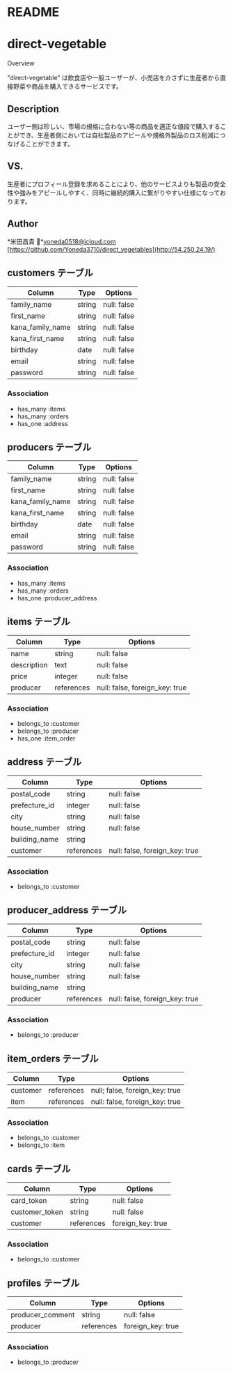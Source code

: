 # README

direct-vegetable
====

Overview

"direct-vegetable" は飲食店や一般ユーザーが、小売店を介さずに生産者から直接野菜や商品を購入できるサービスです。

## Description
ユーザー側は珍しい、市場の規格に合わない等の商品を適正な値段で購入することができ、生産者側においては自社製品のアピールや規格外製品のロス削減につなげることができます。
## VS. 
生産者にプロフィール登録を求めることにより、他のサービスよりも製品の安全性や強みをアピールしやすく、同時に継続的購入に繋がりやすい仕様になっております。


## Author
*米田昌貴
*yoneda0518@icloud.com
[https://github.com/Yoneda3710/direct_vegetables](http://54.250.24.19/)

## customers テーブル

| Column           | Type   | Options     |
| ---------------- | ------ | ----------- |
| family_name      | string | null: false |
| first_name       | string | null: false |
| kana_family_name | string | null: false |
| kana_first_name  | string | null: false |
| birthday         | date   | null: false |
| email            | string | null: false |
| password         | string | null: false |
### Association
- has_many :items
- has_many :orders
- has_one  :address

## producers テーブル

| Column           | Type   | Options     |
| ---------------- | ------ | ----------- |
| family_name      | string | null: false |
| first_name       | string | null: false |
| kana_family_name | string | null: false |
| kana_first_name  | string | null: false |
| birthday         | date   | null: false |
| email            | string | null: false |
| password         | string | null: false |
### Association
- has_many :items
- has_many :orders
- has_one  :producer_address

## items テーブル

| Column        | Type          | Options                        |
| ------------- | ------------- | ------------------------------ |
| name          | string        | null: false                    |
| description   | text          | null: false                    |
| price         | integer       | null: false                    |
| producer      | references    | null: false, foreign_key: true |
### Association
- belongs_to :customer
- belongs_to :producer
- has_one :item_order

## address テーブル

| Column           | Type       | Options                          |
| ---------------- | ---------- | -------------------------------- |
| postal_code      | string     | null: false                      |
| prefecture_id    | integer    | null: false                      |
| city             | string     | null: false                      |
| house_number     | string     | null: false                      |
| building_name    | string     |                                  |
| customer         | references | null: false, foreign_key: true   |
### Association
- belongs_to :customer

## producer_address テーブル

| Column           | Type       | Options                          |
| ---------------- | ---------- | -------------------------------- |
| postal_code      | string     | null: false                      |
| prefecture_id    | integer    | null: false                      |
| city             | string     | null: false                      |
| house_number     | string     | null: false                      |
| building_name    | string     |                                  |
| producer         | references | null: false, foreign_key: true   |
### Association
- belongs_to :producer


## item_orders テーブル

| Column        | Type       | Options                          |
| ------------- | ---------- | -------------------------------- |
| customer      | references | null; false, foreign_key: true   |
| item          | references | null: false, foreign_key: true   |
### Association
- belongs_to :customer
- belongs_to :item

## cards テーブル

| Column            | Type       | Options                          |
| ----------------- | ---------- | -------------------------------- |
| card_token        | string     | null: false                      |
| customer_token    | string     | null: false                      |
| customer          | references | foreign_key: true                |
### Association
- belongs_to :customer


## profiles テーブル

| Column                  | Type       | Options                          |
| ----------------------- | ---------- | -------------------------------- |
| producer_comment        | string     | null: false                      |
| producer                | references | foreign_key: true                |
### Association
- belongs_to :producer

